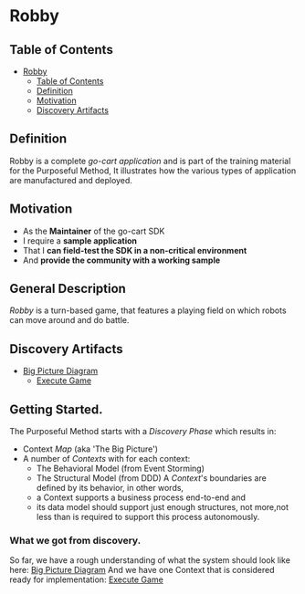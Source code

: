 # Robby 

## Table of Contents

- [Robby](#robby)
  - [Table of Contents](#table-of-contents)
  - [Definition](#definition)
  - [Motivation](#motivation)
  - [Discovery Artifacts](#discovery-artifacts)

## Definition
Robby is a complete *go-cart application* and is part of the training material for the Purposeful Method,
It illustrates how the various types of application are manufactured and deployed.

## Motivation
- As the **Maintainer** of the go-cart SDK
- I require a **sample application**
- That I **can field-test the SDK in a non-critical environment**
- And **provide the community with a working sample**

## General Description
*Robby* is a turn-based game, that features a playing field on which robots can move around and do battle.

## Discovery Artifacts

- [Big Picture Diagram](https://miro.com/app/board/uXjVPa2FZfk=/)
  - [Execute Game](https://miro.com/app/board/uXjVPa2FWuY=/)

## Getting Started.
The Purposeful Method starts with a *Discovery Phase* which results in:
- Context *Map* (aka 'The Big Picture')
- A number of *Contexts* with for each context:
  - The Behavioral Model (from Event Storming)
  - The Structural Model (from DDD)
A *Context*'s boundaries are defined by its behavior, in other words,
  - a Context supports a business process end-to-end and 
  - its data model should support just enough structures, not more,not less than is required to support this process autonomously.

### What we got from discovery.
So far, we have a rough understanding of what the system should look like here: [Big Picture Diagram](https://miro.com/app/board/uXjVPa2FZfk=/)
And we have one Context that is considered ready for implementation: [Execute Game](https://miro.com/app/board/uXjVPa2FWuY=/)






